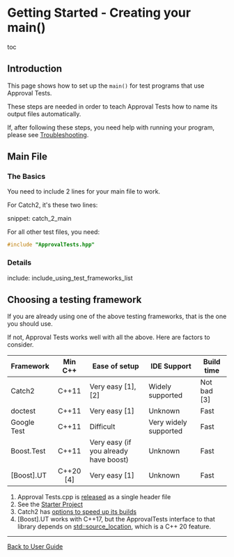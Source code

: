 <a id="top"></a>

# Getting Started - Creating your main()


toc


## Introduction

This page shows how to set up the `main()` for test programs that use Approval Tests.

These steps are needed in order to teach Approval Tests how to name its output files automatically.

If, after following these steps, you need help with running your program, please see [Troubleshooting](/doc/Troubleshooting.md#top).

## Main File

### The Basics

You need to include 2 lines for your main file to work.

For Catch2, it's these two lines:

snippet: catch_2_main

For all other test files, you need:
``` cpp
#include "ApprovalTests.hpp"
```

### Details 

include: include_using_test_frameworks_list

## Choosing a testing framework

If you are already using one of the above testing frameworks, that is the one you should use.

If not, Approval Tests works well with all the above. Here are factors to consider.

| Framework    |  Min C++  | Ease of setup                         | IDE Support           | Build time  |
| ------------ | :-------: | ------------------------------------- | --------------------- | ----------- |
| Catch2       |   C++11   | Very easy [1], [2]                    | Widely supported      | Not bad [3] |
| doctest      |   C++11   | Very easy [1]                         | Unknown               | Fast        |
| Google Test  |   C++11   | Difficult                             | Very widely supported | Fast        |
| Boost.Test   |   C++11   | Very easy (if you already have boost) | Unknown               | Fast        |
| \[Boost\].UT | C++20 [4] | Very easy [1]                         | Unknown               | Fast        |

1. Approval Tests.cpp is [released](https://github.com/approvals/ApprovalTests.cpp/releases) as a single header file
2. See the [Starter Project](https://github.com/approvals/ApprovalTests.Cpp.StarterProject)
3. Catch2 has [options to speed up its builds](https://github.com/catchorg/Catch2/blob/master/docs/slow-compiles.md)
4. \[Boost\].UT works with C++17, but the ApprovalTests interface to that library depends on [std::source_location](https://en.cppreference.com/w/cpp/utility/source_location), which is a C++ 20 feature. 

---

[Back to User Guide](/doc/README.md#top)
